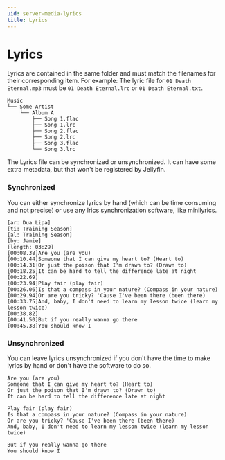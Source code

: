```yaml
---
uid: server-media-lyrics
title: Lyrics
---
```


# Lyrics
Lyrics are contained in the same folder and must match the filenames for their corresponding item. For example: The lyric file for `01 Death Eternal.mp3` must be `01 Death Eternal.lrc` or `01 Death Eternal.txt`.

```
Music
└── Some Artist
    └── Album A
        ├── Song 1.flac
        ├── Song 1.lrc
        ├── Song 2.flac
        ├── Song 2.lrc
        ├── Song 3.flac
        └── Song 3.lrc
```

The Lyrics file can be synchronized or unsynchronized. It can have some extra metadata, but that won't be registered by Jellyfin.

### Synchronized
You can either synchronize lyrics by hand (which can be time consuming and not precise) or use any lrics synchronization software, like minilyrics.
```
[ar: Dua Lipa]
[ti: Training Season]
[al: Training Season]
[by: Jamie]
[length: 03:29]
[00:08.38]Are you (are you)
[00:10.44]Someone that I can give my heart to? (Heart to)
[00:14.31]Or just the poison that I'm drawn to? (Drawn to)
[00:18.25]It can be hard to tell the difference late at night
[00:22.69]
[00:23.94]Play fair (play fair)
[00:26.06]Is that a compass in your nature? (Compass in your nature)
[00:29.94]Or are you tricky? 'Cause I've been there (been there)
[00:33.75]And, baby, I don't need to learn my lesson twice (learn my lesson twice)
[00:38.82]
[00:41.50]But if you really wanna go there
[00:45.38]You should know I
```

### Unsynchronized
You can leave lyrics unsynchronized if you don't have the time to make lyrics by hand or don't have the software to do so.

```Unsynchronized
Are you (are you)
Someone that I can give my heart to? (Heart to)
Or just the poison that I'm drawn to? (Drawn to)
It can be hard to tell the difference late at night

Play fair (play fair)
Is that a compass in your nature? (Compass in your nature)
Or are you tricky? 'Cause I've been there (been there)
And, baby, I don't need to learn my lesson twice (learn my lesson twice)

But if you really wanna go there
You should know I
```
